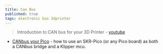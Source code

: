 ```yaml
---
title: Can Bus
published: true
tags: electronic bus 3dprinter
---
```

> Introduction to CAN bus for your 3D Printer - [youtube](https://www.youtube.com/watch?v=mwpI7dCOgh0)

- [CANbus your Pico](https://github.com/rootiest/zippy_guides/blob/main/guides/pico_can.md) - how to use an SKR-Pico (or any Pico board) as both a CANbus bridge and a Klipper mcu.
